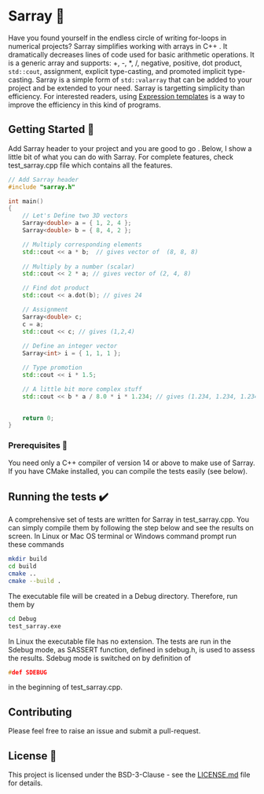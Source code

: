 # Sarray 🌟

Have you found yourself in the endless circle of writing for-loops in numerical projects? 
Sarray simplifies working with arrays in C++ . It dramatically decreases lines of code used for 
basic arithmetic operations. It is a generic array and 
supports: +, -, \*, /, negative, positive, dot product, `std::cout`, assignment, explicit 
type-casting, and promoted implicit type-casting. Sarray is a simple form of `std::valarray` that
can be added to your project and be extended to your need. Sarray is targetting  simplicity than 
efficiency. For interested readers, using [Expression templates](https://en.wikipedia.org/wiki/Expression_templates) is a 
way to improve the efficiency in this kind of programs.

## Getting Started 🏁

Add Sarray header to your project and you are good to go . Below, I show a little bit of what you can do 
with Sarray. For complete features, check test_sarray.cpp file which contains all the features.

```c++
// Add Sarray header
#include "sarray.h"

int main()
{
	// Let's Define two 3D vectors
	Sarray<double> a = { 1, 2, 4 };
	Sarray<double> b = { 8, 4, 2 };

	// Multiply corresponding elements
	std::cout << a * b;  // gives vector of  (8, 8, 8) 
	
	// Multiply by a number (scalar)
	std::cout << 2 * a; // gives vector of (2, 4, 8)

	// Find dot product
	std::cout << a.dot(b); // gives 24

	// Assignment
	Sarray<double> c;
	c = a;
	std::cout << c; // gives (1,2,4)
	
	// Define an integer vector
	Sarray<int> i = { 1, 1, 1 };

	// Type promotion
	std::cout << i * 1.5;

	// A little bit more complex stuff
	std::cout << b * a / 8.0 * i * 1.234; // gives (1.234, 1.234, 1.234)

	
	return 0;
}
```

### Prerequisites 💽

You need only a C++ compiler of version 14 or above to make use of Sarray. If you have CMake installed, you can compile the tests easily (see below).


## Running the tests ✔️

A comprehensive set of tests are written for Sarray in test_sarray.cpp. You can simply compile them by
following the step below and see the results on screen.
In Linux or Mac OS terminal or Windows command prompt run these commands
```bash
mkdir build
cd build
cmake ..
cmake --build .
```
The executable file will be created in a Debug directory. Therefore, run them by
```bash
cd Debug
test_sarray.exe
```
In Linux the executable file has no extension.
The tests are run in the Sdebug mode, as SASSERT function, defined in sdebug.h, is used to assess the results.
Sdebug mode is switched on by definition of 
```c++
#def SDEBUG
```
in the beginning of test_sarray.cpp.

## Contributing 

Please feel free to raise an issue and submit a pull-request.


## License 📃

This project is licensed under the BSD-3-Clause - see the [LICENSE.md](LICENSE.md) file for details.

